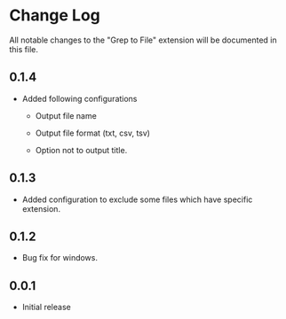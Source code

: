 # Change Log

All notable changes to the "Grep to File" extension will be documented in this file.

## 0.1.4

- Added following configurations

  - Output file name

  - Output file format (txt, csv, tsv)

  - Option not to output title.

## 0.1.3

- Added configuration to exclude some files which have specific extension.

## 0.1.2

- Bug fix for windows.

## 0.0.1

- Initial release

